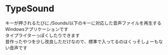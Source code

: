 # TypeSound
キーが押されるたびに./Sounds/以下のキーに対応した音声ファイルを再生するWindowsアプリケーションです  
タイプライターっぽくしたりできます  
昔作ったやつを少し改良しただけなので、標準で入ってるのはくっそしょーもない音声です
